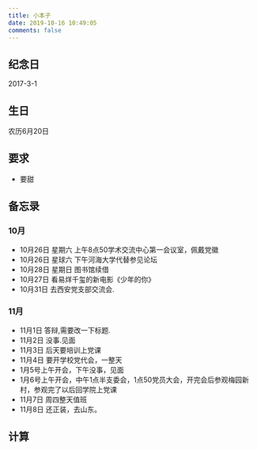 ```yaml
---
title: 小本子
date: 2019-10-16 10:49:05
comments: false
---
```

## 纪念日 ##
2017-3-1
## 生日 ##
农历6月20日
## 要求 ##
- 要甜

## 备忘录 ##
### 10月 ###
- 10月26日 星期六 上午8点50学术交流中心第一会议室，佩戴党徽
- 10月26日 星球六 下午河海大学代替参见论坛
- 10月28日 星期日 图书馆续借
- 10月27日 看易烊千玺的新电影《少年的你》
- 10月31日 去西安党支部交流会.

### 11月 ###
- 11月1日 答辩,需要改一下标题.
- 11月2日 没事.见面
- 11月3日 后天要培训上党课
- 11月4日 要开学校党代会，一整天
- 1月5号上午开会，下午没事，见面
- 1月6号上午开会，中午1点半支委会，1点50党员大会，开完会后参观梅园新村，参观完了以后回学院上党课
- 11月7日 周四整天值班
- 11月8日 还正装，去山东。

## 计算 ##
<div id='show' style="text-align:center"></div>
<script>function timeFn() {var dateBegin = Date.parse("2017-3-1");var dateEnd = new Date();var dateDiff = dateEnd.getTime() - dateBegin;var dayDiff = Math.floor(dateDiff / (24 * 3600 * 1000));var leave1 = dateDiff % (24 * 3600 * 1000);var hours = Math.floor(leave1 / (3600 * 1000));var leave2 = leave1 % (3600 * 1000);var minutes = Math.floor(leave2 / (60 * 1000));var leave3 = leave2 % (60 * 1000);var seconds = Math.round(leave3 / 1000);var leave4 = leave3 % (60 * 1000);var timeFn = "酸臭味持续了:" + dayDiff + "天" + hours + "小时" + minutes + "分钟" + seconds + "秒";document.getElementById('show').innerText = timeFn;}setInterval("timeFn();", 1000);</script>
<div style="display: none;">
## 源码 ##
```html
<div id='show' style="text-align:center"></div>
<script>
    // 计算两个时间差 dateBegin 开始时间
    function timeFn() {
        // 预制时间
        var dateBegin = Date.parse("2017-3-1");
        //获取当前时间
        var dateEnd = new Date();
        //时间差的毫秒数
        var dateDiff = dateEnd.getTime() - dateBegin;
        //计算出相差天数
        var dayDiff = Math.floor(dateDiff / (24 * 3600 * 1000));
        //计算天数后剩余的毫秒数
        var leave1 = dateDiff % (24 * 3600 * 1000)
        //计算出小时数
        var hours = Math.floor(leave1 / (3600 * 1000))
        //计算小时数后剩余的毫秒数
        var leave2 = leave1 % (3600 * 1000)
        //计算相差分钟数
        var minutes = Math.floor(leave2 / (60 * 1000))
        //计算分钟数后剩余的毫秒数
        var leave3 = leave2 % (60 * 1000)
        //计算相差秒数
        var seconds = Math.round(leave3 / 1000)
        //计算分钟数后剩余的毫秒数
        var leave4 = leave3 % (60 * 1000)
        // 毫秒数
        var minseconds = Math.round(leave4 / 1000)
        // 拼接字符串.
        var timeFn = "酸臭味持续了:" + dayDiff + "天" + hours + "小时" + minutes + "分钟" + seconds + "秒" + minseconds + "毫秒";
        // 更新dom
        document.getElementById('show').innerText = timeFn;
    }
    setInterval("timeFn();", 1000);
</script>
```
</div>

